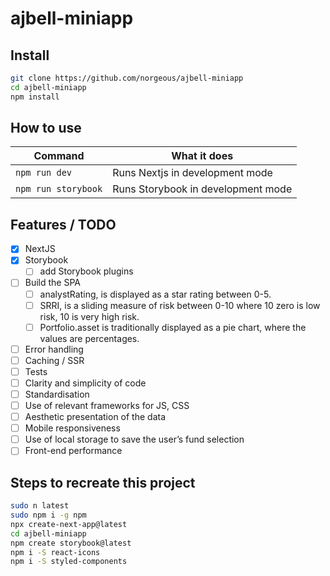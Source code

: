 # ajbell-miniapp

## Install

```sh
git clone https://github.com/norgeous/ajbell-miniapp
cd ajbell-miniapp
npm install
```

## How to use

| Command | What it does |
|--|--|
| `npm run dev` | Runs Nextjs in development mode |
| `npm run storybook` | Runs Storybook in development mode |

## Features / TODO

- [X] NextJS
- [X] Storybook
  - [ ] add Storybook plugins
- [ ] Build the SPA
  - [ ] analystRating, is displayed as a star rating between 0-5. 
  - [ ] SRRI, is a sliding measure of risk between 0-10 where 10 zero is low risk, 10 is very high risk. 
  - [ ] Portfolio.asset is traditionally displayed as a pie chart, where the values are percentages.
- [ ] Error handling
- [ ] Caching / SSR
- [ ] Tests
- [ ] Clarity and simplicity of code
- [ ] Standardisation
- [ ] Use of relevant frameworks for JS, CSS
- [ ] Aesthetic presentation of the data
- [ ] Mobile responsiveness
- [ ] Use of local storage to save the user’s fund selection
- [ ] Front-end performance

## Steps to recreate this project

```sh
sudo n latest
sudo npm i -g npm
npx create-next-app@latest
cd ajbell-miniapp
npm create storybook@latest
npm i -S react-icons
npm i -S styled-components
```
